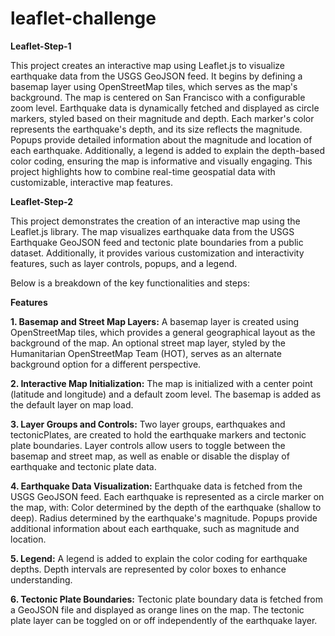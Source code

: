 # leaflet-challenge

**Leaflet-Step-1**

This project creates an interactive map using Leaflet.js to visualize earthquake data from the USGS GeoJSON feed. It begins by defining a basemap layer using OpenStreetMap tiles, which serves as the map's background. The map is centered on San Francisco with a configurable zoom level. Earthquake data is dynamically fetched and displayed as circle markers, styled based on their magnitude and depth. Each marker's color represents the earthquake's depth, and its size reflects the magnitude. Popups provide detailed information about the magnitude and location of each earthquake. Additionally, a legend is added to explain the depth-based color coding, ensuring the map is informative and visually engaging. This project highlights how to combine real-time geospatial data with customizable, interactive map features.

**Leaflet-Step-2**

This project demonstrates the creation of an interactive map using the Leaflet.js library. The map visualizes earthquake data from the USGS Earthquake GeoJSON feed and tectonic plate boundaries from a public dataset. Additionally, it provides various customization and interactivity features, such as layer controls, popups, and a legend. 

Below is a breakdown of the key functionalities and steps:

**Features**

**1.	Basemap and Street Map Layers:**
	A basemap layer is created using OpenStreetMap tiles, which provides a general geographical layout as the background of the map.
	An optional street map layer, styled by the Humanitarian OpenStreetMap Team (HOT), serves as an alternate background option for a different perspective.

**2.	Interactive Map Initialization:**
	The map is initialized with a center point (latitude and longitude) and a default zoom level.
	The basemap is added as the default layer on map load.

**3.	Layer Groups and Controls:**
	Two layer groups, earthquakes and tectonicPlates, are created to hold the earthquake markers and tectonic plate boundaries.
	Layer controls allow users to toggle between the basemap and street map, as well as enable or disable the display of earthquake and tectonic plate data.

**4.	Earthquake Data Visualization:**
	Earthquake data is fetched from the USGS GeoJSON feed.
	Each earthquake is represented as a circle marker on the map, with:
	Color determined by the depth of the earthquake (shallow to deep).
	Radius determined by the earthquake's magnitude.
	Popups provide additional information about each earthquake, such as magnitude and location.

**5.	Legend:**
	A legend is added to explain the color coding for earthquake depths. Depth intervals are represented by color boxes to enhance understanding.

**6.	Tectonic Plate Boundaries:**
	Tectonic plate boundary data is fetched from a GeoJSON file and displayed as orange lines on the map.
	The tectonic plate layer can be toggled on or off independently of the earthquake layer.

